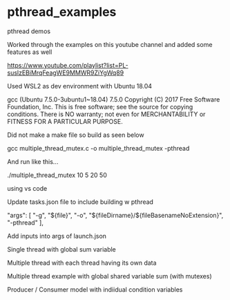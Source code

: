 # pthread_examples
pthread demos 

Worked through the examples on this youtube channel and added some features as well

https://www.youtube.com/playlist?list=PL-suslzEBiMrqFeagWE9MMWR9ZiYgWq89 

Used WSL2 as dev environment with Ubuntu 18.04 

gcc (Ubuntu 7.5.0-3ubuntu1~18.04) 7.5.0
Copyright (C) 2017 Free Software Foundation, Inc.
This is free software; see the source for copying conditions.  There is NO
warranty; not even for MERCHANTABILITY or FITNESS FOR A PARTICULAR PURPOSE.

Did not make a make file so build as seen below 

gcc multiple_thread_mutex.c -o multiple_thread_mutex -pthread 

And run like this... 

./multiple_thread_mutex 10 5 20 50

using vs code 

Update tasks.json file to include building w pthread 

 "args": [
                "-g",
                "${file}",
                "-o",
                "${fileDirname}/${fileBasenameNoExtension}",
                "-pthread"
            ],
			
Add inputs into args of launch.json 

Single thread with global sum variable 

Multiple thread with each thread having its own data 

Multiple thread example with global shared variable sum (with mutexes) 

Producer / Consumer model with indiidual condition variables 